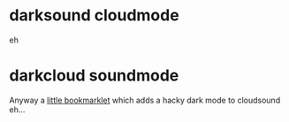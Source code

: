 # darksound cloudmode

eh

# darkcloud soundmode

Anyway a [little bookmarklet](https://sladwig.github.io/darkcloud-soundmode/) which adds a hacky dark mode to cloudsound eh...